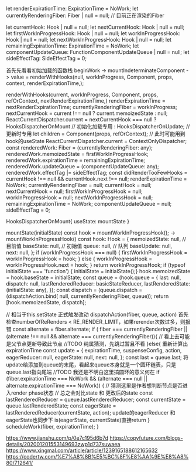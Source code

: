 let renderExpirationTime: ExpirationTime = NoWork;
let currentlyRenderingFiber: Fiber | null = null; // 目前正在渲染的Fiber

let currentHook: Hook | null = null;
let nextCurrentHook: Hook | null = null;
let firstWorkInProgressHook: Hook | null = null;
let workInProgressHook: Hook | null = null;
let nextWorkInProgressHook: Hook | null = null;
let remainingExpirationTime: ExpirationTime = NoWork;
let componentUpdateQueue: FunctionComponentUpdateQueue | null = null;
let sideEffectTag: SideEffectTag = 0;


首先先看看初始加载的函数栈
beginWork -> mountIndeterminateComponent
-> value = renderWithHooks(null, workInProgress, Component, props, context, renderExpirationTime,);

renderWithHooks(current, workInProgress, Component, props, refOrContext, nextRenderExpirationTime,)
  renderExpirationTime = nextRenderExpirationTime;
  currentlyRenderingFiber = workInProgress;
  nextCurrentHook = current !== null ? current.memoizedState : null;
  ReactCurrentDispatcher.current =
      nextCurrentHook === null
        ? HooksDispatcherOnMount // 初始化加载专用
        : HooksDispatcherOnUpdate; // 更新时专用
  let children = Component(props, refOrContext); // 此时可能用到hook的useState
  ReactCurrentDispatcher.current = ContextOnlyDispatcher;
  const renderedWork: Fiber = (currentlyRenderingFiber: any);
  renderedWork.memoizedState = firstWorkInProgressHook;
  renderedWork.expirationTime = remainingExpirationTime;
  renderedWork.updateQueue = (componentUpdateQueue: any);
  renderedWork.effectTag |= sideEffectTag;
  const didRenderTooFewHooks =
  currentHook !== null && currentHook.next !== null;
  renderExpirationTime = NoWork;
  currentlyRenderingFiber = null;
  currentHook = null;
  nextCurrentHook = null;
  firstWorkInProgressHook = null;
  workInProgressHook = null;
  nextWorkInProgressHook = null;
  remainingExpirationTime = NoWork;
  componentUpdateQueue = null;
  sideEffectTag = 0;



  

HooksDispatcherOnMount{
  useState: mountState
}

mountState(initialState)
  const hook = mountWorkInProgressHook();
    -> mountWorkInProgressHook()
      const hook: Hook = {
        memoizedState: null,  // 目前值
        baseState: null,      // 初始值
        queue: null,          // 队列
        baseUpdate: null,     
        next: null,
      };
      if (workInProgressHook === null) {
        firstWorkInProgressHook = workInProgressHook = hook;
      } else {
        workInProgressHook = workInProgressHook.next = hook;
      }
      return workInProgressHook;
  if (typeof initialState === 'function') { initialState = initialState();}
  hook.memoizedState = hook.baseState = initialState;
  const queue = (hook.queue = {
    last: null,
    dispatch: null,
    lastRenderedReducer: basicStateReducer,
    lastRenderedState: (initialState: any),
  });
  const dispatch = (queue.dispatch = (dispatchAction.bind( null, currentlyRenderingFiber, queue));
  return [hook.memoizedState, dispatch];

// 相当于this.setState 正式触发改动
dispatchAction(fiber, queue, action)
  首先检查numberOfReRenders < RE_RENDER_LIMIT，如果rerender次数过多，则报错
  const alternate = fiber.alternate;
  if ( fiber === currentlyRenderingFiber || (alternate !== null && alternate === currentlyRenderingFiber)){
    // 看上去可能是父节点更新导致此节点
    //TODO 纯属猜测，先跳过暂且不看
  }else{
    重新计算出expirationTime
    const update = {
      expirationTime,
      suspenseConfig,
      action,
      eagerReducer: null,
      eagerState: null,
      next: null,
    };
    const last = queue.last;
    将update给添加到queue的末尾，看起来queue本身就是一个圆环链表，只是queue.last指向尾端 //TODO 我还是不明白这里搞圆环的意义何在
    if (fiber.expirationTime === NoWork && (alternate === null || alternate.expirationTime === NoWork)) {
      // 猜测这里是作者想判断节点是否进入render phase状态
      // 总之会对比state 和 更改后的state
      const lastRenderedReducer = queue.lastRenderedReducer;
      const currentState = queue.lastRenderedState;
      const eagerState = lastRenderedReducer(currentState, action);
      update的eagerReducer 和 eagerState也同步下
      is(eagerState, currentState)直接return
    }
    scheduleWork(fiber, expirationTime);
  }






https://www.jianshu.com/p/0e7c195d6b7d
https://copyfuture.com/blogs-details/202001201553149693zwp1d737suwaea
https://www.xingmal.com/article/article/1239165188612165632
https://codertw.com/%E7%A8%8B%E5%BC%8F%E8%AA%9E%E8%A8%80/712641/